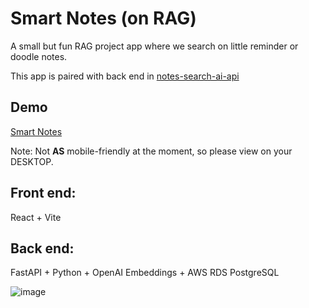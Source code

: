 # Smart Notes (on RAG)

A small but fun RAG project app where we search on little reminder or doodle notes.

This app is paired with back end in [notes-search-ai-api](https://github.com/svyoung/notes-search-ai-api)

## Demo
[Smart Notes](https://smartnotesai.netlify.app/)

Note: Not **AS** mobile-friendly at the moment, so please view on your DESKTOP. 

## **Front end:**
React + Vite 
## **Back end:** 
FastAPI + Python + OpenAI Embeddings + AWS RDS PostgreSQL

![image](https://github.com/user-attachments/assets/beb3efbc-dfd7-4169-9cb3-5ed862e99823)
